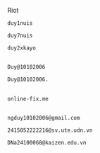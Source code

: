 Riot
```
duy1nuis
```

```
duy7nuis
```
```
duy2xkayo
```
##
```
Duy@10102006
```
```
Duy@10102006.
```
## 
```
online-fix.me
```
##
```
ngduy10102006@gmail.com
```
```
2415052222216@sv.ute.udn.vn
```
```
DNa24100068@kaizen.edu.vn
```

